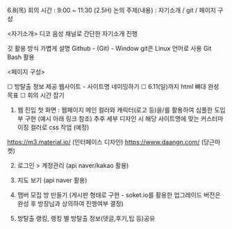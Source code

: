 6.8(목)
회의 시간 :  9:00 ~ 11:30 (2.5H)
논의 주제(내용) : 자기소개 / git / 페이지 구성

<자기소개>
디코 음성 채널로 간단한 자기소개 진행

<git>
깃 활용 방식 가볍게 설명
Github - (Git) - Window
git은 Linux 언어로 사용
Git Bash 활용

<페이지 구성>

☐ 방탈출 정보 제공 웹사이트 - 사이트명 네이밍하기
☐ 6.11(일)까지 html 뼈대 완성 목표
☐ 회의 시간 잡기

1. 웹 진입 첫 화면 : 
웹페이지 메인 컬러와 캐릭터(로고 등)을/를 활용하여 심플한 도입부 구현 (예시 아래 링크 참조)
추후 세부 디자인 시 해당 사이트명에 맞는 커스터마이징 컬러로 css 작업 (예정)

https://m3.material.io/ (인터페이스 디자인)
https://www.daangn.com/ (당근마켓)

2. 로그인 > 계정관리 (api naver/kakao 활용)

3. 지도 보기 (api naver 활용)

4. 맴버 모집 방 만들기 (게시판 형태로 구현 - soket.io를 활용한 업그레이드 버전은 완성 후 방장님과 상의하여 진행여부 결정)

5. 방탈출 랭킹, 랭킹 별 방탈출 정보(뎃글,후기,팁 등)공유
